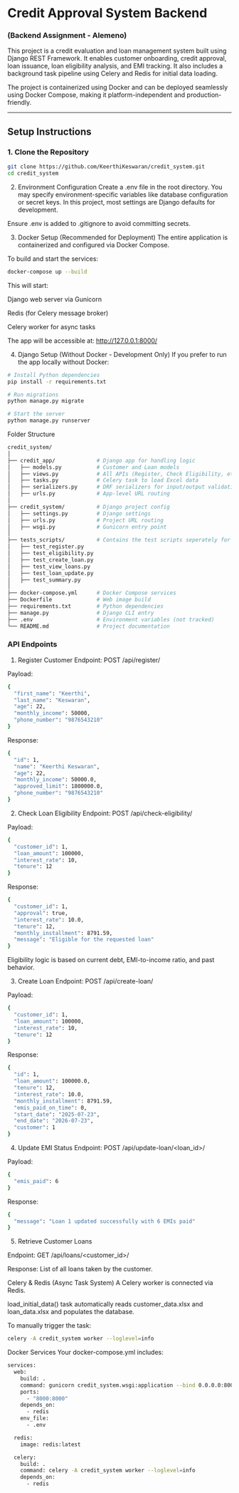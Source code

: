 # Credit Approval System Backend
### (Backend Assignment - Alemeno)

This project is a credit evaluation and loan management system built using Django REST Framework. It enables customer onboarding, credit approval, loan issuance, loan eligibility analysis, and EMI tracking. It also includes a background task pipeline using Celery and Redis for initial data loading.

The project is containerized using Docker and can be deployed seamlessly using Docker Compose, making it platform-independent and production-friendly.

---

## Setup Instructions

### 1. Clone the Repository

```bash
git clone https://github.com/KeerthiKeswaran/credit_system.git
cd credit_system
```

2. Environment Configuration
Create a .env file in the root directory. You may specify environment-specific variables like database configuration or secret keys. In this project, most settings are Django defaults for development.

Ensure .env is added to .gitignore to avoid committing secrets.

3. Docker Setup (Recommended for Deployment)
The entire application is containerized and configured via Docker Compose.

To build and start the services:

```bash
docker-compose up --build
```

This will start:

Django web server via Gunicorn

Redis (for Celery message broker)

Celery worker for async tasks

The app will be accessible at: http://127.0.0.1:8000/

4. Django Setup (Without Docker - Development Only)
If you prefer to run the app locally without Docker:

```bash
# Install Python dependencies
pip install -r requirements.txt

# Run migrations
python manage.py migrate

# Start the server
python manage.py runserver
```

Folder Structure
```bash
credit_system/
│
├── credit_app/             # Django app for handling logic
│   ├── models.py           # Customer and Loan models
│   ├── views.py            # All APIs (Register, Check Eligibility, etc.)
│   ├── tasks.py            # Celery task to load Excel data
│   ├── serializers.py      # DRF serializers for input/output validation
│   ├── urls.py             # App-level URL routing
│
├── credit_system/          # Django project config
│   ├── settings.py         # Django settings
│   ├── urls.py             # Project URL routing
│   ├── wsgi.py             # Gunicorn entry point
│ 
├── tests_scripts/          # Contains the test scripts seperately for each api endpoints
│   ├── test_register.py        
│   ├── test_eligibility.py             
│   ├── test_create_loan.py    
│   ├── test_view_loans.py        
│   ├── test_loan_update.py             
│   ├── test_summary.py  
│
├── docker-compose.yml      # Docker Compose services
├── Dockerfile              # Web image build
├── requirements.txt        # Python dependencies
├── manage.py               # Django CLI entry
├── .env                    # Environment variables (not tracked)
└── README.md               # Project documentation
```

### API Endpoints

1. Register Customer
Endpoint: POST /api/register/

Payload:
```bash
{
  "first_name": "Keerthi",
  "last_name": "Keswaran",
  "age": 22,
  "monthly_income": 50000,
  "phone_number": "9876543210"
}
```

Response:
```bash
{
  "id": 1,
  "name": "Keerthi Keswaran",
  "age": 22,
  "monthly_income": 50000.0,
  "approved_limit": 1800000.0,
  "phone_number": "9876543210"
}
```

2. Check Loan Eligibility
Endpoint: POST /api/check-eligibility/

Payload:
```bash
{
  "customer_id": 1,
  "loan_amount": 100000,
  "interest_rate": 10,
  "tenure": 12
}
```

Response:

```bash
{
  "customer_id": 1,
  "approval": true,
  "interest_rate": 10.0,
  "tenure": 12,
  "monthly_installment": 8791.59,
  "message": "Eligible for the requested loan"
}
```

Eligibility logic is based on current debt, EMI-to-income ratio, and past behavior.

3. Create Loan
Endpoint: POST /api/create-loan/

Payload:
```bash
{
  "customer_id": 1,
  "loan_amount": 100000,
  "interest_rate": 10,
  "tenure": 12
}
```

Response:
```bash
{
  "id": 1,
  "loan_amount": 100000.0,
  "tenure": 12,
  "interest_rate": 10.0,
  "monthly_installment": 8791.59,
  "emis_paid_on_time": 0,
  "start_date": "2025-07-23",
  "end_date": "2026-07-23",
  "customer": 1
}
```

4. Update EMI Status
Endpoint: POST /api/update-loan/<loan_id>/

Payload:
```bash
{
  "emis_paid": 6
}
```

Response:
```bash
{
  "message": "Loan 1 updated successfully with 6 EMIs paid"
}
```

5. Retrieve Customer Loans
   
Endpoint: GET /api/loans/<customer_id>/

Response: List of all loans taken by the customer.

Celery & Redis (Async Task System)
A Celery worker is connected via Redis.

load_initial_data() task automatically reads customer_data.xlsx and loan_data.xlsx and populates the database.

To manually trigger the task:

```bash
celery -A credit_system worker --loglevel=info
```

Docker Services
Your docker-compose.yml includes:

```bash
services:
  web:
    build: .
    command: gunicorn credit_system.wsgi:application --bind 0.0.0.0:8000
    ports:
      - "8000:8000"
    depends_on:
      - redis
    env_file:
      - .env

  redis:
    image: redis:latest

  celery:
    build: .
    command: celery -A credit_system worker --loglevel=info
    depends_on:
      - redis
```

